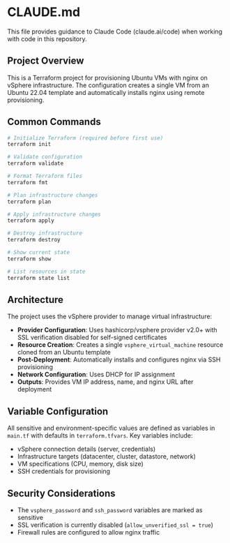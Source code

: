 # CLAUDE.md

This file provides guidance to Claude Code (claude.ai/code) when working with code in this repository.

## Project Overview

This is a Terraform project for provisioning Ubuntu VMs with nginx on vSphere infrastructure. The configuration creates a single VM from an Ubuntu 22.04 template and automatically installs nginx using remote provisioning.

## Common Commands

```bash
# Initialize Terraform (required before first use)
terraform init

# Validate configuration
terraform validate

# Format Terraform files
terraform fmt

# Plan infrastructure changes
terraform plan

# Apply infrastructure changes
terraform apply

# Destroy infrastructure
terraform destroy

# Show current state
terraform show

# List resources in state
terraform state list
```

## Architecture

The project uses the vSphere provider to manage virtual infrastructure:

- **Provider Configuration**: Uses hashicorp/vsphere provider v2.0+ with SSL verification disabled for self-signed certificates
- **Resource Creation**: Creates a single `vsphere_virtual_machine` resource cloned from an Ubuntu template
- **Post-Deployment**: Automatically installs and configures nginx via SSH provisioning
- **Network Configuration**: Uses DHCP for IP assignment
- **Outputs**: Provides VM IP address, name, and nginx URL after deployment

## Variable Configuration

All sensitive and environment-specific values are defined as variables in `main.tf` with defaults in `terraform.tfvars`. Key variables include:
- vSphere connection details (server, credentials)
- Infrastructure targets (datacenter, cluster, datastore, network)
- VM specifications (CPU, memory, disk size)
- SSH credentials for provisioning

## Security Considerations

- The `vsphere_password` and `ssh_password` variables are marked as sensitive
- SSL verification is currently disabled (`allow_unverified_ssl = true`)
- Firewall rules are configured to allow nginx traffic
